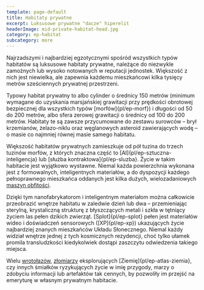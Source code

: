 ```yaml
---
template: page-default
title: Habitaty prywatne
excerpt: Luksusowe prywatne "dacze" hiperelit
headerImage: mid-private-habitat-head.jpg
category: ep-habitat
subcategory: more
---
```

Najrzadszymi i najbardziej egzotycznymi spośród wszystkich typów habitatów są luksusowe habitaty prywatne, należące do niezwykle zamożnych lub wysoko notowanych w reputacji jednostek. Większość z nich jest niewielka, ale zapewnia każdemu mieszkańcowi kilka tysięcy metrów sześciennych prywatnej przestrzeni.

Typowy habitat prywatny to albo cylinder o średnicy 150 metrów (minimum wymagane do uzyskania marsjańskiej grawitacji przy prędkości obrotowej bezpiecznej dla wszystkich typów [morfów]{pl/ep-morf}) i długości od 50 do 200 metrów, albo sfera zerowej grawitacji o średnicy od 100 do 200 metrów. Habitaty te są zawsze przycumowane do zestawu surowców – brył krzemianów, żelazo-niklu oraz węglanowych asteroid zawierających wodę – o masie co najmniej równej masie samego habitatu.

Większość habitatów prywatnych zamieszkuje od pół tuzina do trzech tuzinów morfów, z których znaczna część to [AI]{pl/ep-sztuczna-inteligencja} lub [służba kontraktowa]{pl/ep-sluzba}. Życie w takim habitacie jest wyjątkowo wystawne. Niemal każda powierzchnia wykonana jest z formowalnych, inteligentnych materiałów, a do dyspozycji każdego pełnoprawnego mieszkańca oddanych jest kilka dużych, wielozadaniowych [maszyn obfitości](#).

Dzięki tym nanofabrykatorom i inteligentnym materiałom można całkowicie przeobrazić wnętrze habitatu w zaledwie dzień lub dwa – przemieniając sterylną, krystaliczną strukturę z błyszczących metali i szkła w tętniący życiem las pełen dzikich zwierząt. [Splot]{pl/ep-splot} pełen jest materiałów wideo i doświadczeń sensorowych ([XP]{pl/ep-xp}) ukazujących życie najbardziej znanych mieszkańców Układu Słonecznego. Niemal każdy widział wnętrze jednej z tych kosmicznych rezydencji, choć tylko ułamek promila transludzkości kiedykolwiek dostąpi zaszczytu odwiedzenia takiego miejsca.

Wielu [wrotołazów](#), [złomiarzy](#) eksplorujących [Ziemię]{pl/ep-atlas-ziemia}, czy innych śmiałków ryzykujących życie w imię przygody, marzy o zdobyciu informacji lub artefaktów tak cennych, by pozwoliły im przejść na emeryturę w własnym prywatnym habitacie.
